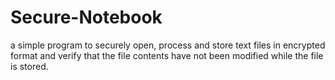 # Secure-Notebook
a simple program to securely open, process and store text files in encrypted format and verify that the file contents have not been modified while the file is stored.
